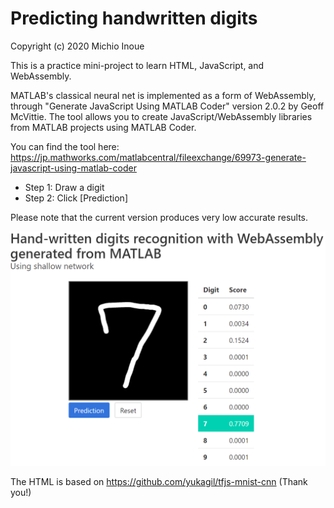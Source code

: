 # Predicting handwritten digits
Copyright (c) 2020 Michio Inoue

This is a practice mini-project to learn HTML, JavaScript, and WebAssembly.

MATLAB's classical neural net is implemented as a form of WebAssembly, through "Generate JavaScript Using MATLAB Coder" version 2.0.2 by Geoff McVittie. The tool allows you to create JavaScript/WebAssembly libraries from MATLAB projects using MATLAB Coder.

You can find the tool here:
https://jp.mathworks.com/matlabcentral/fileexchange/69973-generate-javascript-using-matlab-coder


- Step 1: Draw a digit 
- Step 2: Click [Prediction]

Please note that the current version produces very low accurate results.

![Step1toStep2](image/predicting7_capture.PNG)

The HTML is based on https://github.com/yukagil/tfjs-mnist-cnn (Thank you!)
